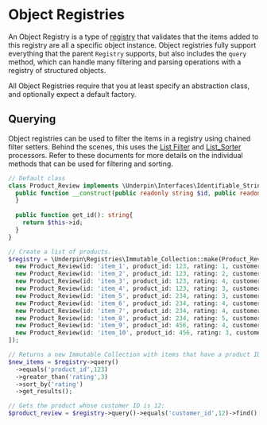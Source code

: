 # Object Registries

An Object Registry is a type of [registry](../Registries) that validates that the items added to this registry are all a
specific object instance. Object registries fully support everything that the parent `Registry` supports,
but also includes the `query` method, which can handle many filtering and parsing operations with a registry of
structured objects.

All Object Registries require that you at least specify an abstraction class, and optionally expect a default factory.

## Querying

Object registries can be used to filter the items in a registry using chained filter setters. Behind the scenes, this
uses the [List Filter](/reference/helpers/processors/list-filter)
and [List_Sorter](/reference/helpers/processors/list-sorter) processors. Refer to these documents for more details on the individual methods that can be used for filtering and sorting.

```php
// Default class 
class Product_Review implements \Underpin\Interfaces\Identifiable_String {
  public function __construct(public readonly string $id, public readonly int $product_id, public readonly int $rating, public readonly int $customer_id){
  }
  
  public function get_id(): string{
    return $this->id;
  }
}

// Create a list of products.
$registry = \Underpin\Registries\Immutable_Collection::make(Product_Review::class)->seed([
  new Product_Review(id: 'item_1', product_id: 123, rating: 1, customer_id: 11),
  new Product_Review(id: 'item_2', product_id: 123, rating: 2, customer_id: 12),
  new Product_Review(id: 'item_3', product_id: 123, rating: 4, customer_id: 13),
  new Product_Review(id: 'item_4', product_id: 123, rating: 3, customer_id: 14),
  new Product_Review(id: 'item_5', product_id: 234, rating: 3, customer_id: 15),
  new Product_Review(id: 'item_6', product_id: 234, rating: 4, customer_id: 16),
  new Product_Review(id: 'item_7', product_id: 234, rating: 4, customer_id: 17),
  new Product_Review(id: 'item_8', product_id: 234, rating: 5, customer_id: 18),
  new Product_Review(id: 'item_9', product_id: 456, rating: 4, customer_id: 19),
  new Product_Review(id: 'item_10', product_id: 456, rating: 3, customer_id: 110),
]);

// Returns a new Immutable Collection with items that have a product ID of 123, and is greater than 3. Items are sorted by rating, lowest to highest:
$new_items = $registry->query()
  ->equals('product_id',123)
  ->greater_than('rating',3)
  ->sort_by('rating')
  ->get_results();

// Gets the product whose customer ID is 12:
$product_review = $registry->query()->equals('customer_id',12)->find();
```